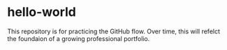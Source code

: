 # hello-world
This repository is for practicing the GitHub flow.
Over time, this will refelct the foundaion of a growing professional portfolio.
